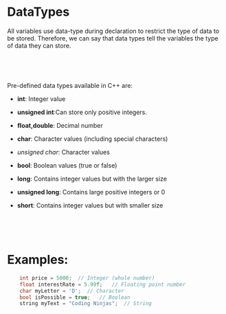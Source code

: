 # DataTypes

All variables use data-type during declaration to restrict the type of data to be stored. Therefore, we can say that data types tell the variables the type of data they can store.

&nbsp;

&nbsp;


Pre-defined data types available in C++ are:

* **int**: Integer value

* **unsigned int**:Can store only positive integers.
* **float,double**: Decimal number
* **char**: Character values (including special characters)
* *unsigned char*: Character values
* **bool**: Boolean values (true or false) 
* **long**: Contains integer values but with the larger size
* **unsigned long**: Contains large positive integers or 0
* **short**: Contains integer values but with smaller size

&nbsp;

&nbsp;

# Examples:

```cpp
    int price = 5000;  // Integer (whole number)
    float interestRate = 5.99f;   // Floating point number 
    char myLetter = 'D';  // Character 
    bool isPossible = true;   // Boolean 
    string myText = "Coding Ninjas";  // String
```

&nbsp;
&nbsp;
&nbsp;
&nbsp;
&nbsp;
&nbsp;
&nbsp;
&nbsp;
